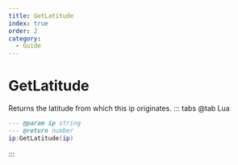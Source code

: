 ```yaml
---
title: GetLatitude
index: true
order: 2
category:
  - Guide
---
```


# GetLatitude
Returns the latitude from which this ip originates.
::: tabs
@tab Lua
```lua
--- @param ip string
--- @return number
ip:GetLatitude(ip)
```

:::